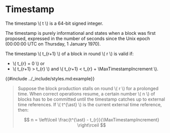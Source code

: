 $$
\newcommand \MaxTimestampIncrement {\Delta t_\max}
$$

# Timestamp

The timestamp \\( t \\) is a 64-bit signed integer.

The timestamp is purely informational and states when a block was first proposed,
expressed in the number of seconds since the Unix epoch (00:00:00 UTC on Thursday,
1 January 1970).

The timestamp \\( t_{r+1} \\) of a block in round \\( r \\) is valid if:

 - \\( t_{r} = 0 \\) or
 - \\( t_{r+1} > t_{r} \\) and \\( t_{r+1} < t_{r} + \MaxTimestampIncrement \\).

{{#include ../_include/styles.md:example}}
> Suppose the block production stalls on round \\( r \\) for a prolonged time. When
> correct operations resume, a certain number \\( n \\) of blocks has to be committed
> until the timestamp catches up to external time references. If \\( t^{\ast} \\)
> is the current external time reference, then:
>
> $$
> n = \left\lceil \frac{t^{\ast} - t_{r}}{\MaxTimestampIncrement} \right\rceil
> $$